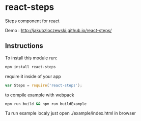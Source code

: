 # react-steps
Steps component for react

Demo : http://jakubzloczewski.github.io/react-steps/

## Instructions

To install this module run:
```sh
npm install react-steps
```

require it inside of your app
```js
var Steps = require('react-steps');
```

to compile example with webpack

```sh
npm run build && npm run buildExample
```

Tu run example localy just open ./example/index.html in browser
